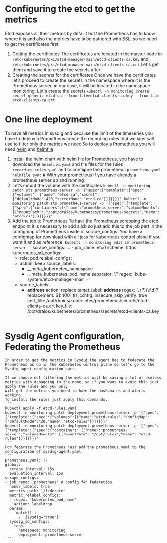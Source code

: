   # Configuring the etcd to get the metrics
  Etcd exposes all their metrics by default but the Prometheus has to know where it is and also the metrics have to be gathered with SSL, so we need to get the certificates first.
  1. Getting the certificates
    The certificates are located in the master node in `/etc/kubernetes/pki/etcd-manager-main/etcd-clients-ca.key` and `/etc/kubernetes/pki/etcd-manager-main/etcd-clients-ca.crt`
    Let's get them and save it to create the secrets after
  2. Creating the secrets for the certificates
    Once we have the certificates let’s proceed to create the secrets in the namespace where it is the Prometheus server, in our case, it will be located in the namespace monitoring.
    Let's create the secrets
    ```
    kubectl -n monitoring create secret generic etcd-ca --from-file=etcd-clients-ca.key --from-file etcd-clients-ca.crt
    ```
  # One line deployment
  To have all metrics in sysdig and because the limit of the timeseries you have to deploy a Prometheus create the recording rules that we later will use to filter only the metrics we need
  So to deploy a Prometheus you will need [helm](https://helm.sh/docs/intro/install/) and [helmfile](https://github.com/roboll/helmfile)
  1. Install the helm chart with helm file for Prometheus, you have to download the `helmfile.yaml` and the files for the rules `recording_rules.yaml` 
    and to configure the prometheus `prometheus.yaml`
    ```
    helmfile sync
    ```
  # With your prometheus
  If you have already a prometheus server up and running.
  1. Let’s mount the volume with the certificates
    ```
    kubectl -n monitoring patch sts prometheus-server -p '{"spec":{"template":{"spec":{"volumes":[{"name":"etcd-ca","secret":{"defaultMode":420,"secretName":"etcd-ca"}}]}}}}'
    kubectl -n monitoring patch sts prometheus-server -p '{"spec":{"template":{"spec":{"containers":[{"name":"prometheus-server","volumeMounts": [{"mountPath": "/opt/draios/kubernetes/prometheus/secrets","name": "etcd-ca"}]}]}}}}'
    ```
  2. Add the job to Prometheus
    To have the Prometheus scrapping the etcd endpoint it is necessary to add a job so just add this to the job part in the configmap of Prometheus inside of scrape_configs.
    You have a configmap for download with all jobs for kubernetes control plane if you want it and as reference.
    ```
    kubectl -n monitoring edit cm prometheus-server
    ```
    ```
    scrape_configs:
    ...
    - job_name: etcd
      scheme: https
      kubernetes_sd_configs:
      - role: pod
      relabel_configs:
      - action: keep
        source_labels:
        - __meta_kubernetes_namespace
        - __meta_kubernetes_pod_name
        separator: '/'
        regex: 'kube-system/etcd-manager-main.+'
      - source_labels:
        - __address__
        action: replace
        target_label: __address__
        regex: (.+?)(\\:\\d)?
        replacement: $1:4001
      tls_config:
        insecure_skip_verify: true
        cert_file: /opt/draios/kubernetes/prometheus/secrets/etcd-clients-ca.crt
        key_file: /opt/draios/kubernetes/prometheus/secrets/etcd-clients-ca.key
    ```
    
  # Sysdig Agent configuration, Federating the Prometheus
    In order to get the metrics in Sysdig the agent has to federate the Prometheus as do in the Kubernetes control plane so let's go to the Sysdig agent configuration part.

    If we choose not filtering the metrics will be saving a lot of useless metrics with debugging in the name, so if you want to avoid this just apply the rules and you only 
    will get the metrics you need to have the dashboards and alerts working.
    To install the rules just apply this commands.
    ```
    kubectl apply -f etcd-rules.yaml
    kubectl -n monitoring patch deployment prometheus-server -p '{"spec":{"template":{"spec":{"volumes":[{"name":"etcd-rules","configMap":{"defaultMode":420,"name":"etcd-rules"}}]}}}}'
    kubectl -n monitoring patch deployment prometheus-server -p '{"spec":{"template":{"spec":{"containers":[{"name":"prometheus-server","volumeMounts": [{"mountPath": "/opt/rules","name": "etcd-rules"}]}]}}}}'
    ```
    For federate the Prometheus just add the prometheus.yaml to the configuration of sysdig-agent.yaml
    ```
    prometheus.yaml: |-
    global:
      scrape_interval: 15s
      evaluation_interval: 15s
    scrape_configs:
    - job_name: 'prometheus' # config for federation
      honor_labels: true
      metrics_path: '/federate'
      metric_relabel_configs:
      - regex: 'kubernetes_pod_name'
        action: labeldrop
      params:
        'match[]':
          - '{sysdig="true"}'
      sysdig_sd_configs:
      - tags:
          namespace: monitoring
          deployment: prometheus-server
    ```